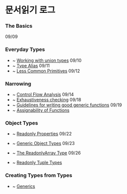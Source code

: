 # 문서읽기 로그

### The Basics

09/09

### Everyday Types

- ~ [Working with union types](https://www.typescriptlang.org/docs/handbook/2/everyday-types.html#working-with-union-types) 09/10
- ~ [Type Alias](https://www.typescriptlang.org/docs/handbook/2/everyday-types.html#type-aliases) 09/11
- ~ [Less Common Primitives](https://www.typescriptlang.org/docs/handbook/2/everyday-types.html#less-common-primitives) 09/12

### Narrowing

- ~ [Control Flow Analysis](https://www.typescriptlang.org/docs/handbook/2/narrowing.html#control-flow-analysis) 09/14
- ~ [Exhaustiveness checking](https://www.typescriptlang.org/docs/handbook/2/narrowing.html#exhaustiveness-checking) 09/18
- ~ [Guidelines for writing good generic functions](https://www.typescriptlang.org/docs/handbook/2/functions.html#guidelines-for-writing-good-generic-functions) 09/19
- ~ [Assignability of Functions](https://www.typescriptlang.org/docs/handbook/2/functions.html#assignability-of-functions)

### Object Types

- ~ [Readonly Properties](https://www.typescriptlang.org/docs/handbook/2/objects.html#readonly-properties) 09/22
- ~ [Generic Object Types](https://www.typescriptlang.org/docs/handbook/2/objects.html#generic-object-types) 09/23

- ~ [The ReadonlyArray Type](https://www.typescriptlang.org/docs/handbook/2/objects.html#the-readonlyarray-type) 09/26

- ~ [Readonly Tuple Types](https://www.typescriptlang.org/docs/handbook/2/objects.html#readonly-tuple-types)

### Creating Types from Types

- ~ [Generics](https://www.typescriptlang.org/docs/handbook/2/generics.html)

